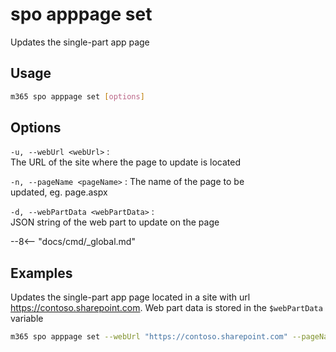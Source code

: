 # spo apppage set

Updates the single-part app page

## Usage

```sh
m365 spo apppage set [options]
```

## Options

`-u, --webUrl <webUrl>`
: The URL of the site where the page to update is located

`-n, --pageName <pageName>`
: The name of the page to be updated, eg. page.aspx

`-d, --webPartData <webPartData>`
: JSON string of the web part to update on the page

--8<-- "docs/cmd/_global.md"

## Examples

Updates the single-part app page located in a site with url https://contoso.sharepoint.com. Web part data is stored in the `$webPartData` variable

```sh
m365 spo apppage set --webUrl "https://contoso.sharepoint.com" --pageName "Contoso.aspx" --webPartData $webPartData
```
